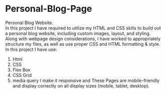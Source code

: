 # Personal-Blog-Page
Personal Blog Website.  
In this project I have required to utilize my HTML and CSS skills to build out a personal blog website, including custom images, layout, and styling. 
Along with webpage design considerations, I have worked to appropriately structure my files, as well as use proper CSS and HTML formatting &amp; style.  
In this project I have use: 
1) Html 
2) CSS 
3) Flex Box 
4) CSS Grid  
5) media query 
I make it responsive and These Pages are mobile-friendly and display correctly on all display sizes (mobile, tablet, desktop).
